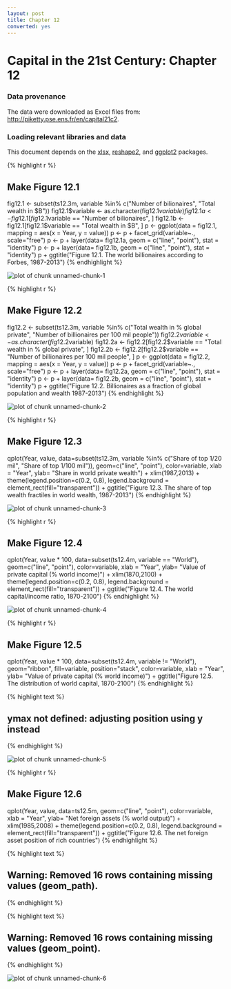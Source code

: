 ```yaml
---
layout: post
title: Chapter 12
converted: yes
---
```

Capital in the 21st Century: Chapter 12
========================================================
 
### Data provenance
 
The data were downloaded as Excel files from: http://piketty.pse.ens.fr/en/capital21c2. 
 
### Loading relevant libraries and data
 
This document depends on the [xlsx](http://cran.r-project.org/web/packages/xlsx/index.html), [reshape2](http://cran.r-project.org/web/packages/reshape2/index.html), and [ggplot2](http://cran.r-project.org/web/packages/ggplot2/index.html) packages.
 
 

 

{% highlight r %}
## Make Figure 12.1
fig12.1 <- subset(ts12.3m, variable %in% 
  c("Number of bilionaires", "Total wealth in $B"))
fig12.1$variable <- as.character(fig12.1$variable)
fig12.1a <- fig12.1[fig12.1$variable == "Number of bilionaires", ]
fig12.1b <- fig12.1[fig12.1$variable == "Total wealth in $B", ]
p <- ggplot(data = fig12.1, mapping = aes(x = Year, y = value))
p <- p + facet_grid(variable~., scale="free")
p <- p + layer(data= fig12.1a, geom = c("line", "point"), stat = "identity")
p <- p + layer(data= fig12.1b, geom = c("line", "point"), stat = "identity")
p + ggtitle("Figure 12.1. The world billionaires according to Forbes, 1987-2013")
{% endhighlight %}

![plot of chunk unnamed-chunk-1](../figures/chapter12/unnamed-chunk-1-1.png) 
 

{% highlight r %}
## Make Figure 12.2
 
fig12.2 <- subset(ts12.3m, variable %in% 
  c("Total wealth in % global private",
    "Number of billionaires per 100 mil people"))
fig12.2$variable <- as.character(fig12.2$variable)
fig12.2a <- fig12.2[fig12.2$variable == "Total wealth in % global private", ]
fig12.2b <- fig12.2[fig12.2$variable == "Number of billionaires per 100 mil people", ]
p <- ggplot(data = fig12.2, mapping = aes(x = Year, y = value))
p <- p + facet_grid(variable~., scale="free")
p <- p + layer(data= fig12.2a, geom = c("line", "point"), stat = "identity")
p <- p + layer(data= fig12.2b, geom = c("line", "point"), stat = "identity")
p + ggtitle("Figure 12.2. Billionaires as a fraction of global population and wealth 1987-2013")
{% endhighlight %}

![plot of chunk unnamed-chunk-2](../figures/chapter12/unnamed-chunk-2-1.png) 

{% highlight r %}
## Make Figure 12.3
qplot(Year, value, data=subset(ts12.3m, variable %in% 
  c("Share of top 1/20 mil", "Share of top 1/100 mil")),
  geom=c("line", "point"),
  color=variable, xlab = "Year", ylab= "Share in world private wealth") +
  xlim(1987,2013) +
  theme(legend.position=c(0.2, 0.8),
        legend.background = element_rect(fill="transparent")) +
  ggtitle("Figure 12.3. The share of top wealth fractiles in world wealth, 1987-2013")
{% endhighlight %}

![plot of chunk unnamed-chunk-3](../figures/chapter12/unnamed-chunk-3-1.png) 
 

{% highlight r %}
## Make Figure 12.4
qplot(Year, value * 100, data=subset(ts12.4m, variable == "World"),
  geom=c("line", "point"),
  color=variable, xlab = "Year", 
ylab= "Value of private capital (% world income)") +
  xlim(1870,2100) +
  theme(legend.position=c(0.2, 0.8),
        legend.background = element_rect(fill="transparent")) +
  ggtitle("Figure 12.4. The world capital/income ratio, 1870-2100")
{% endhighlight %}

![plot of chunk unnamed-chunk-4](../figures/chapter12/unnamed-chunk-4-1.png) 
 

{% highlight r %}
## Make Figure 12.5
qplot(Year, value * 100, data=subset(ts12.4m, variable != "World"),
  geom="ribbon",  fill=variable, position="stack",
  color=variable, xlab = "Year",
  ylab= "Value of private capital (% world income)") +
  ggtitle("Figure 12.5. The distribution of world capital, 1870-2100")
{% endhighlight %}



{% highlight text %}
## ymax not defined: adjusting position using y instead
{% endhighlight %}

![plot of chunk unnamed-chunk-5](../figures/chapter12/unnamed-chunk-5-1.png) 
 

{% highlight r %}
## Make Figure 12.6
qplot(Year, value, data=ts12.5m,
   geom=c("line", "point"),
  color=variable, xlab = "Year",
  ylab= "Net foreign assets (% world output)") +
  xlim(1985,2008) +
  theme(legend.position=c(0.2, 0.8),
        legend.background = element_rect(fill="transparent")) +
  ggtitle("Figure 12.6. The net foreign asset position of rich countries")
{% endhighlight %}



{% highlight text %}
## Warning: Removed 16 rows containing missing values (geom_path).
{% endhighlight %}



{% highlight text %}
## Warning: Removed 16 rows containing missing values (geom_point).
{% endhighlight %}

![plot of chunk unnamed-chunk-6](../figures/chapter12/unnamed-chunk-6-1.png) 
